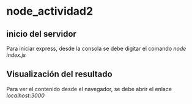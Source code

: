 # node_actividad2
## inicio del servidor
Para iniciar express, desde la consola se debe digitar el comando _node index.js_

## Visualización del resultado
Para ver el contenido desde el navegador, se debe abrir el enlace _localhost:3000_
